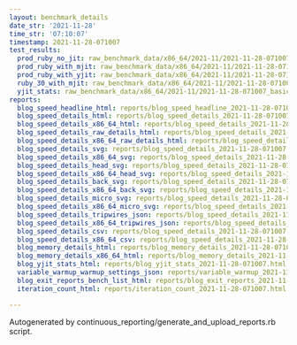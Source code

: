```yaml
---
layout: benchmark_details
date_str: '2021-11-28'
time_str: '07:10:07'
timestamp: 2021-11-28-071007
test_results:
  prod_ruby_no_jit: raw_benchmark_data/x86_64/2021-11/2021-11-28-071007_basic_benchmark_prod_ruby_no_jit.json
  prod_ruby_with_mjit: raw_benchmark_data/x86_64/2021-11/2021-11-28-071007_basic_benchmark_prod_ruby_with_mjit.json
  prod_ruby_with_yjit: raw_benchmark_data/x86_64/2021-11/2021-11-28-071007_basic_benchmark_prod_ruby_with_yjit.json
  ruby_30_with_mjit: raw_benchmark_data/x86_64/2021-11/2021-11-28-071007_basic_benchmark_ruby_30_with_mjit.json
  yjit_stats: raw_benchmark_data/x86_64/2021-11/2021-11-28-071007_basic_benchmark_yjit_stats.json
reports:
  blog_speed_headline_html: reports/blog_speed_headline_2021-11-28-071007.html
  blog_speed_details_html: reports/blog_speed_details_2021-11-28-071007.html
  blog_speed_details_x86_64_html: reports/blog_speed_details_2021-11-28-071007.x86_64.html
  blog_speed_details_raw_details_html: reports/blog_speed_details_2021-11-28-071007.raw_details.html
  blog_speed_details_x86_64_raw_details_html: reports/blog_speed_details_2021-11-28-071007.x86_64.raw_details.html
  blog_speed_details_svg: reports/blog_speed_details_2021-11-28-071007.svg
  blog_speed_details_x86_64_svg: reports/blog_speed_details_2021-11-28-071007.x86_64.svg
  blog_speed_details_head_svg: reports/blog_speed_details_2021-11-28-071007.head.svg
  blog_speed_details_x86_64_head_svg: reports/blog_speed_details_2021-11-28-071007.x86_64.head.svg
  blog_speed_details_back_svg: reports/blog_speed_details_2021-11-28-071007.back.svg
  blog_speed_details_x86_64_back_svg: reports/blog_speed_details_2021-11-28-071007.x86_64.back.svg
  blog_speed_details_micro_svg: reports/blog_speed_details_2021-11-28-071007.micro.svg
  blog_speed_details_x86_64_micro_svg: reports/blog_speed_details_2021-11-28-071007.x86_64.micro.svg
  blog_speed_details_tripwires_json: reports/blog_speed_details_2021-11-28-071007.tripwires.json
  blog_speed_details_x86_64_tripwires_json: reports/blog_speed_details_2021-11-28-071007.x86_64.tripwires.json
  blog_speed_details_csv: reports/blog_speed_details_2021-11-28-071007.csv
  blog_speed_details_x86_64_csv: reports/blog_speed_details_2021-11-28-071007.x86_64.csv
  blog_memory_details_html: reports/blog_memory_details_2021-11-28-071007.html
  blog_memory_details_x86_64_html: reports/blog_memory_details_2021-11-28-071007.x86_64.html
  blog_yjit_stats_html: reports/blog_yjit_stats_2021-11-28-071007.html
  variable_warmup_warmup_settings_json: reports/variable_warmup_2021-11-28-071007.warmup_settings.json
  blog_exit_reports_bench_list_html: reports/blog_exit_reports_2021-11-28-071007.bench_list.html
  iteration_count_html: reports/iteration_count_2021-11-28-071007.html

---
```

Autogenerated by continuous_reporting/generate_and_upload_reports.rb script.
